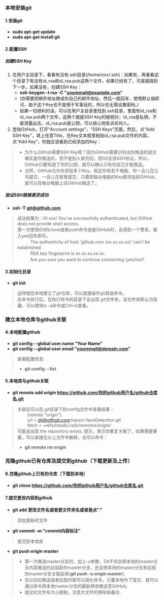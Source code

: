 ### 本地安装git
#### 1.安装git
* **sudo apt-get update**
* **sudo apt-get install git**

#### 2.配置SSH
##### 创建SSH Key
1. 在用户主目录下，看看有没有.ssh目录(/home/xxx/.ssh)：如果有，再看看这个目录下有没有id_rsa和id_rsa.pub这两个文件，如果已经有了，可直接跳到下一步。如果没有，创建SSH Key：
    * **ssh-keygen -t rsa -C "youremail@example.com"**
    * (你需要把邮件地址换成你自己的邮件地址，然后一路回车，使用默认值即可，由于这个Key也不是用于军事目的，所以也无需设置密码。)
    * 如果一切顺利的话，可以在用户主目录里找到.ssh目录，里面有id_rsa和id_rsa.pub两个文件，这两个就是SSH Key的秘钥对，id_rsa是私钥，不能泄露出去，id_rsa.pub是公钥，可以放心地告诉任何人。
2. 登陆GitHub，打开“Account settings”，“SSH Keys”页面，然后，点“Add SSH Key”，填上任意Title，在Key文本框里粘贴id_rsa.pub文件的内容，点“Add Key”，你就应该看到已经添加的Key：

>* 为什么GitHub需要SSH Key呢？因为GitHub需要识别出你推送的提交确实是你推送的，而不是别人冒充的，而Git支持SSH协议，所以，GitHub只要知道了你的公钥，就可以确认只有你自己才能推送。  
>* 当然，GitHub允许你添加多个Key。假定你有若干电脑，你一会儿在公司提交，一会儿在家里提交，只要把每台电脑的Key都添加到GitHub，就可以在每台电脑上往GitHub推送了。

##### 验证SSH链接是否成功
* **ssh -T git@github.com**
>成功结果为：Hi xxx! You've successfully authenticated, but GitHub does not provide shell access.  
>第一次使用Git的clone或者push命令连接GitHub时，会得到一个警告，输入yes回车即可。  
>&emsp;&emsp;　The authenticity of host 'github.com (xx.xx.xx.xx)' can't be established.  
>&emsp;&emsp;　RSA key fingerprint is xx.xx.xx.xx.xx.  
>&emsp;&emsp;　Are you sure you want to continue connecting (yes/no)?

#### 3.初始化目录
* **git init**
>这样就在本地建立了git仓库，可以直接操作git其他命令。  
>此命令执行后，在执行命令的目录下会出现.git文件夹，该文件夹默认为隐藏，可以使用ls -a命令或Ctrl+h查看。

### 建立本地仓库与github关联
#### 4.本地配置github
* **git config --global user.name "Your Name"**
* **git config --global user.email "youremail@domain.com"**
>查看配置信息:  
>    * **git config --list**

#### 5.本地库与github关联
* **git remote add origin https://github.com/你的github用户名/github仓库名.git**
>关联后可以在.git目录下的config文件中查看结果：  
>&emsp;&emsp; [remote "origin"]  
>&emsp;&emsp;    url = git@github.com:haoxr/-faceDetection.git  
>&emsp;&emsp;    fetch = +refs/heads/*:refs/remotes/origin/*  
>可能会出现 the repository exists. 提示，表示你重复关联了，如果需要重置，可以直接在以上文件中删掉，也可以命令：  
>    * **git remote rm origin**

### 克隆github已有仓库及提交到github（下载更新及上传）
#### 6.克隆github上已有的仓库（下载到本地）
* **git clone https://github.com/你的github用户名/github仓库名.git**

#### 7.提交更改内容到github
* **git add 更改文件名或者是文件夹名或者是点"."**
>添加更新的文件

* **git commit -m "commit内容标注"**
>提交到本地库

* **git push origin master**
>* 第一次推送master分支时，加上-u参数，Git不但会把本地的master分支内容推送的远程新的master分支，还会把本地的master分支和远程的master分支关联起来(**git push -u origin master**);  
>* 在以后的推送或者拉取时就可以简化命令，只要本地作了提交，就可以通过命令把本地master分支的最新修改推送至GitHub;  
>* 提交的文件有大小限制，注意大文件的移除和备份.





